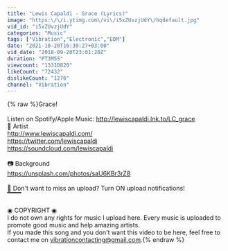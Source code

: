 ```yaml
---
title: "Lewis Capaldi - Grace (Lyrics)"
image: "https:\/\/i.ytimg.com\/vi\/i5xZUvzjUdY\/hqdefault.jpg"
vid_id: "i5xZUvzjUdY"
categories: "Music"
tags: ["Vibration","Electronic","EDM"]
date: "2021-10-20T16:30:27+03:00"
vid_date: "2018-09-20T23:01:20Z"
duration: "PT3M5S"
viewcount: "13310820"
likeCount: "72432"
dislikeCount: "1276"
channel: "Vibration"
---
```

{% raw %}Grace!<br /><br />Listen on Spotify/Apple Music: <a rel="nofollow" target="blank" href="http://lewiscapaldi.lnk.to/LC_grace">http://lewiscapaldi.lnk.to/LC_grace</a> <br />🎤 Artist<br /><a rel="nofollow" target="blank" href="http://www.lewiscapaldi.com/">http://www.lewiscapaldi.com/</a><br /><a rel="nofollow" target="blank" href="https://twitter.com/lewiscapaldi">https://twitter.com/lewiscapaldi</a><br /><a rel="nofollow" target="blank" href="https://soundcloud.com/lewiscapaldi">https://soundcloud.com/lewiscapaldi</a><br /><br />📷 Background<br /><a rel="nofollow" target="blank" href="https://unsplash.com/photos/saU6KBr3rZ8">https://unsplash.com/photos/saU6KBr3rZ8</a><br /><br />🔔 Don't want to miss an upload? Turn ON upload notifications!<br />▔▔▔<br /><br />◉ COPYRIGHT ◉<br />I do not own any rights for music I upload here. Every music is uploaded to promote good music and help amazing artists.<br />If you made this song and you don't want this video to be here, feel free to contact me on vibrationcontacting@gmail.com.{% endraw %}
